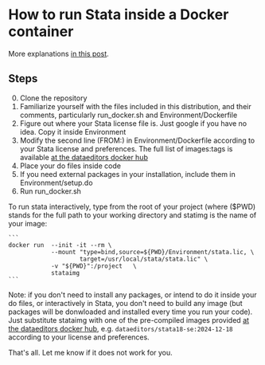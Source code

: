 # How to run Stata inside a Docker container

More explanations [in this post](https://andreamoro.net/blog/2025/02/26/How-to-run-stata-in-a-docker-container.html). 

## Steps
0. Clone the repository
1. Familiarize yourself with the files included in this distribution, and their comments, particularly run_docker.sh and Environment/Dockerfile
2. Figure out where your Stata license file is. Just google if you have no idea. Copy it inside Environment
3. Modify the second line (FROM:) in Environment/Dockerfile according to your Stata license and preferences. The full list of images:tags is available [at the dataeditors docker hub](https://hub.docker.com/u/dataeditors)
4. Place your do files inside code
5. If you need external packages in your installation, include them in Environment/setup.do
6. Run run_docker.sh


To run stata interactively, type from the root of your project (where ($PWD) stands for the full path to your working directory and statimg is the name of your image:

	``` 
	docker run 	--init -it --rm \
			   	--mount "type=bind,source=${PWD}/Environment/stata.lic, \
			    		target=/usr/local/stata/stata.lic" \
			   	-v "${PWD}":/project   \ 
			   	stataimg
	```

Note: if you don't need to install any packages, or intend to do it inside your do files, or interactively in Stata, you don't need to build any image (but packages will be donwloaded and installed every time you run your code). Just substitute stataimg with one of the pre-compiled images provided [at the dataeditors docker hub](https://hub.docker.com/u/dataeditors), e.g. ```dataeditors/stata18-se:2024-12-18``` according to your license and preferences.
		
That's all. Let me know if it does not work for you. 
